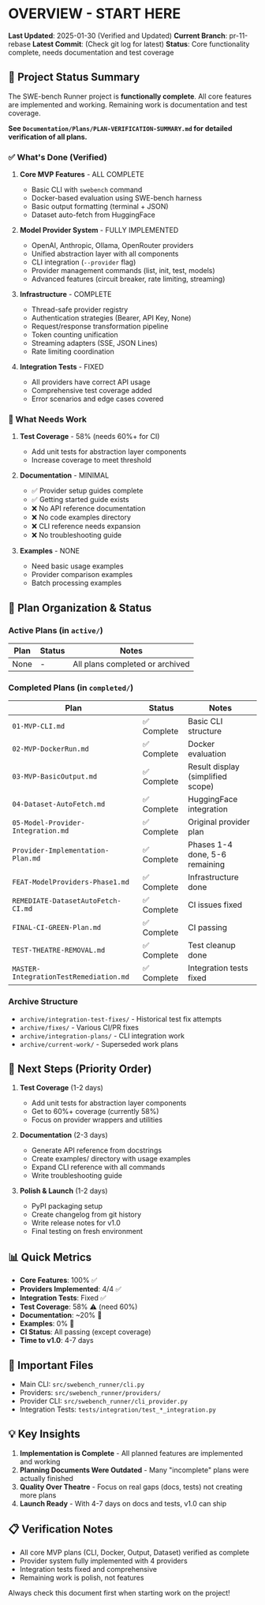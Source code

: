 # OVERVIEW - START HERE

**Last Updated**: 2025-01-30 (Verified and Updated)
**Current Branch**: pr-11-rebase
**Latest Commit**: (Check git log for latest)
**Status**: Core functionality complete, needs documentation and test coverage

## 🎯 Project Status Summary

The SWE-bench Runner project is **functionally complete**. All core features are implemented and working. Remaining work is documentation and test coverage.

**See `Documentation/Plans/PLAN-VERIFICATION-SUMMARY.md` for detailed verification of all plans.**

### ✅ What's Done (Verified)
1. **Core MVP Features** - ALL COMPLETE
   - Basic CLI with `swebench` command
   - Docker-based evaluation using SWE-bench harness
   - Basic output formatting (terminal + JSON)
   - Dataset auto-fetch from HuggingFace
   
2. **Model Provider System** - FULLY IMPLEMENTED
   - OpenAI, Anthropic, Ollama, OpenRouter providers
   - Unified abstraction layer with all components
   - CLI integration (`--provider` flag) 
   - Provider management commands (list, init, test, models)
   - Advanced features (circuit breaker, rate limiting, streaming)
   
3. **Infrastructure** - COMPLETE
   - Thread-safe provider registry
   - Authentication strategies (Bearer, API Key, None)
   - Request/response transformation pipeline
   - Token counting unification
   - Streaming adapters (SSE, JSON Lines)
   - Rate limiting coordination

4. **Integration Tests** - FIXED
   - All providers have correct API usage
   - Comprehensive test coverage added
   - Error scenarios and edge cases covered

### 🔴 What Needs Work
1. **Test Coverage** - 58% (needs 60%+ for CI)
   - Add unit tests for abstraction layer components
   - Increase coverage to meet threshold

2. **Documentation** - MINIMAL
   - ✅ Provider setup guides complete
   - ✅ Getting started guide exists
   - ❌ No API reference documentation
   - ❌ No code examples directory
   - ❌ CLI reference needs expansion
   - ❌ No troubleshooting guide

3. **Examples** - NONE
   - Need basic usage examples
   - Provider comparison examples
   - Batch processing examples

## 📁 Plan Organization & Status

### Active Plans (in `active/`)
| Plan | Status | Notes |
|------|--------|-------|
| None | - | All plans completed or archived |

### Completed Plans (in `completed/`)
| Plan | Status | Notes |
|------|--------|-------|
| `01-MVP-CLI.md` | ✅ Complete | Basic CLI structure |
| `02-MVP-DockerRun.md` | ✅ Complete | Docker evaluation |
| `03-MVP-BasicOutput.md` | ✅ Complete | Result display (simplified scope) |
| `04-Dataset-AutoFetch.md` | ✅ Complete | HuggingFace integration |
| `05-Model-Provider-Integration.md` | ✅ Complete | Original provider plan |
| `Provider-Implementation-Plan.md` | ✅ Complete | Phases 1-4 done, 5-6 remaining |
| `FEAT-ModelProviders-Phase1.md` | ✅ Complete | Infrastructure done |
| `REMEDIATE-DatasetAutoFetch-CI.md` | ✅ Complete | CI issues fixed |
| `FINAL-CI-GREEN-Plan.md` | ✅ Complete | CI passing |
| `TEST-THEATRE-REMOVAL.md` | ✅ Complete | Test cleanup done |
| `MASTER-IntegrationTestRemediation.md` | ✅ Complete | Integration tests fixed |

### Archive Structure
- `archive/integration-test-fixes/` - Historical test fix attempts
- `archive/fixes/` - Various CI/PR fixes  
- `archive/integration-plans/` - CLI integration work
- `archive/current-work/` - Superseded work plans

## 🚀 Next Steps (Priority Order)

1. **Test Coverage** (1-2 days)
   - Add unit tests for abstraction layer components
   - Get to 60%+ coverage (currently 58%)
   - Focus on provider wrappers and utilities
   
2. **Documentation** (2-3 days)
   - Generate API reference from docstrings
   - Create examples/ directory with usage examples
   - Expand CLI reference with all commands
   - Write troubleshooting guide
   
3. **Polish & Launch** (1-2 days)
   - PyPI packaging setup
   - Create changelog from git history
   - Write release notes for v1.0
   - Final testing on fresh environment

## 📊 Quick Metrics

- **Core Features**: 100% ✅
- **Providers Implemented**: 4/4 ✅
- **Integration Tests**: Fixed ✅
- **Test Coverage**: 58% ⚠️ (need 60%)
- **Documentation**: ~20% 🔴
- **Examples**: 0% 🔴
- **CI Status**: All passing (except coverage)
- **Time to v1.0**: 4-7 days

## 🔗 Important Files

- Main CLI: `src/swebench_runner/cli.py`
- Providers: `src/swebench_runner/providers/`
- Provider CLI: `src/swebench_runner/cli_provider.py`
- Integration Tests: `tests/integration/test_*_integration.py`

## 💡 Key Insights

1. **Implementation is Complete** - All planned features are implemented and working
2. **Planning Documents Were Outdated** - Many "incomplete" plans were actually finished
3. **Quality Over Theatre** - Focus on real gaps (docs, tests) not creating more plans
4. **Launch Ready** - With 4-7 days on docs and tests, v1.0 can ship

## 📋 Verification Notes

- All core MVP plans (CLI, Docker, Output, Dataset) verified as complete
- Provider system fully implemented with 4 providers
- Integration tests fixed and comprehensive
- Remaining work is polish, not features

Always check this document first when starting work on the project!